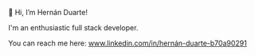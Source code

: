 👋 Hi, I’m Hernán Duarte!

I'm an enthusiastic full stack developer.

You can reach me here: www.linkedin.com/in/hernán-duarte-b70a90291

